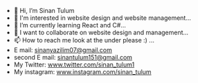 - 👋 Hi, I’m Sinan Tulum
- 👀 I'm interested in website design and website management...
- 🌱 I’m currently learning React and C#...
- 💞️ I want to collaborate on website design and management...
- 📫 How to reach me look at the under please :) ...
- E mail: sinanyazilim07@gmail.com
- second E mail: sinantulum151@gmail.com
- My Twitter: www.twitter.com/sinan_tulum1
- My instagram: www.instagram.com/sinan_tulum
